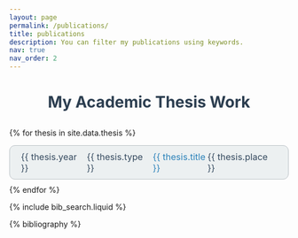 ```yaml
---
layout: page
permalink: /publications/
title: publications
description: You can filter my publications using keywords.
nav: true
nav_order: 2
---
```


<style>
    .container {
  width: 100%;
  margin: auto;  
}

h1 {
  color: #2C3E50;
  text-align: center;
  margin-bottom: 30px;
}

.thesis-item {
  background-color: #ECF0F1;
  border: 1px solid #BDC3C7;
  border-radius: 10px;
  padding: 10px 20px;
  margin-bottom: 10px;
  display: flex;
  align-items: center;
  justify-content: space-between;
}

.thesis-year, .thesis-type, .thesis-place {
  font-size: 16px;
  color: #34495E;
  margin-right: 15px;
}

.thesis-title {
  font-size: 16px;
  color: #2980B9;
  text-decoration: none;
  flex-grow: 1;
}

.thesis-title:hover {
  text-decoration: underline;
}

</style>


<!-- _pages/publications.md -->

<!-- Bibsearch Feature -->

<div class="container">
  <h1>My Academic Thesis Work</h1>

  {% for thesis in site.data.thesis %}
    <div class="thesis-item">
      <span class="thesis-year">{{ thesis.year }}</span>
      <span class="thesis-type">{{ thesis.type }}</span>
      <a href="{{ thesis.link }}" class="thesis-title" target="_blank">{{ thesis.title }}</a>
      <span class="thesis-place">{{ thesis.place }}</span>
    </div>
  {% endfor %}
</div>


{% include bib_search.liquid %}

<div class="publications">

{% bibliography %}

</div>
